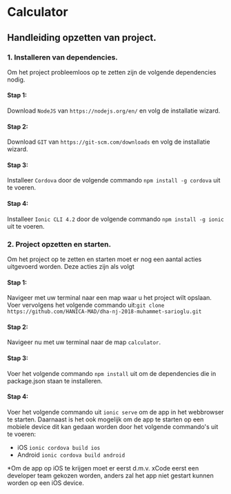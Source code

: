 # Calculator

## Handleiding opzetten van project.

### 1. Installeren van dependencies.
Om het project probleemloos op te zetten zijn de volgende dependencies nodig.
  #### Stap 1: 
  Download `NodeJS` van `https://nodejs.org/en/` en volg de installatie wizard.
  #### Stap 2: 
  Download `GIT` van `https://git-scm.com/downloads` en volg de installatie wizard.
  #### Stap 3: 
  Installeer `Cordova` door de volgende commando `npm install -g cordova` uit te voeren.
  #### Stap 4: 
  Installeer `Ionic CLI 4.2` door de volgende commando `npm install -g ionic` uit te voeren.
  
### 2. Project opzetten en starten.
Om het project op te zetten en starten moet er nog een aantal acties uitgevoerd worden. Deze acties zijn als volgt
  #### Stap 1:
  Navigeer met uw terminal naar een map waar u het project wilt opslaan. Voer vervolgens het volgende commando uit:`git clone https://github.com/HANICA-MAD/dha-nj-2018-muhammet-sarioglu.git`
  #### Stap 2:
  Navigeer nu met uw terminal naar de map `calculator`.
  #### Stap 3:
  Voer het volgende commando `npm install` uit om de dependencies die in package.json staan te installeren.  
  #### Stap 4:
  Voer het volgende commando uit `ionic serve` om de app in het webbrowser te starten.
  Daarnaast is het ook mogelijk om de app te starten op een mobiele device dit kan gedaan worden door het volgende commando's uit te voeren:
  - iOS `ionic cordova build ios`
  - Android `ionic cordova build android`
  
  *Om de app op iOS te krijgen moet er eerst d.m.v. xCode eerst een developer team gekozen worden, anders zal het app niet gestart kunnen worden op een iOS device.
